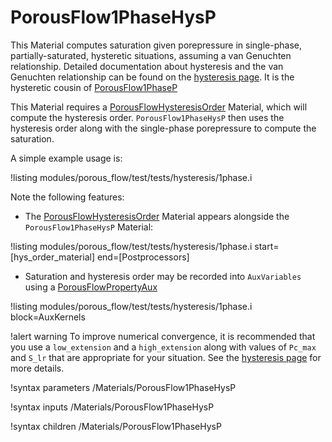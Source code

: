 # PorousFlow1PhaseHysP

This Material computes saturation given porepressure in single-phase, partially-saturated, hysteretic situations, assuming a van Genuchten relationship.  Detailed documentation about hysteresis and the van Genuchten relationship can be found on the [hysteresis page](hysteresis.md).  It is the hysteretic cousin of [PorousFlow1PhaseP](PorousFlow1PhaseP.md)

This Material requires a [PorousFlowHysteresisOrder](PorousFlowHysteresisOrder.md) Material, which will compute the hysteresis order.  `PorousFlow1PhaseHysP` then uses the hysteresis order along with the single-phase porepressure to compute the saturation.

A simple example usage is:

!listing modules/porous_flow/test/tests/hysteresis/1phase.i

Note the following features:

- The [PorousFlowHysteresisOrder](PorousFlowHysteresisOrder.md) Material appears alongside the `PorousFlow1PhaseHysP` Material:

!listing modules/porous_flow/test/tests/hysteresis/1phase.i start=[hys_order_material] end=[Postprocessors]

- Saturation and hysteresis order may be recorded into `AuxVariables` using a [PorousFlowPropertyAux](PorousFlowPropertyAux.md) 

!listing modules/porous_flow/test/tests/hysteresis/1phase.i block=AuxKernels

!alert warning
To improve numerical convergence, it is recommended that you use a `low_extension` and a `high_extension` along with values of `Pc_max` and `S_lr` that are appropriate for your situation.  See the [hysteresis page](hysteresis.md) for more details.



!syntax parameters /Materials/PorousFlow1PhaseHysP

!syntax inputs /Materials/PorousFlow1PhaseHysP

!syntax children /Materials/PorousFlow1PhaseHysP
